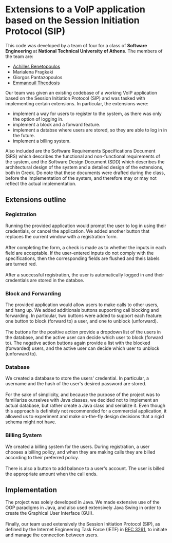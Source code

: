 # Extensions to a VoIP application based on the Session Initiation Protocol (SIP)
This code was developed by a team of four for a class of <b>Software Engineering</b> at <b>National Technical University of Athens</b>. The members of the team are:
- <a href="https://github.com/abenetopoulos">Achilles Benetopoulos</a>
- Marialena Fragkaki
- Giorgos Pantazopoulos
- <a href="https://github.com/manosth">Emmanouil Theodosis</a>

Our team was given an existing codebase of a working VoIP application based on the Session Initiation Protocol (SIP) and was tasked with implementing certain extensions. In particular, the extensions were:
- implement a way for users to register to the system, as there was only the option of logging in.
- implement a block and a forward feature.
- implement a databse where users are stored, so they are able to log in in the future.
- implement a billing system.

Also included are the Software Requirements Specifications Document (SRS) which describes the functional and non-functional requirements of the system, and the Software Design Document (SDD) which describes the architectural design of the system and a detailed design of the extensions, both in Greek. Do note that these documents were drafted during the class, before the implementation of the system, and therefore may or may not reflect the actual implementation.

## Extensions outline
### Registration
Running the provided application would prompt the user to log in using their credentials, or cancel the application. We added another button that replaces the current window with a registration form.
<br>
<br>
After completing the form, a check is made as to whether the inputs in each field are acceptable. If the user-entered inputs do not comply with the specifications, then the corresponding fields are flushed and theis labels are turned red.
<br>
<br>
After a successful registration, the user is automatically logged in and their credentials are stored in the databse.

### Block and Forwarding
The provided application would allow users to make calls to other users, and hang up. We added additionals buttons supporting call blocking and forwarding. In particular, two buttons were added to support each feature: one button to block (forward to) a user, and one to unblock (unforward).
<br>
<br>
The buttons for the positive action provide a dropdown list of the users in the database, and the active user can decide which user to block (forward to). The negative action buttons again provide a list with the blocked (forwarded) users, and the active user can decide which user to unblock (unforward to).

### Database
We created a database to store the users' credential. In particular, a username and the hash of the user's desired password are stored.
<br>
<br>
For the sake of simplicity, and because the purpose of the project was to familiarize ourselves with Java classes, we decided not to implement an actual database, but rather create a Java class and serialize it. Even though this approach is definitely not recommended for a commercial application, it allowed us to experiment and make on-the-fly design decisions that a rigid schema might not have.

### Billing System
We created a billing system for the users. During registration, a user chooses a billing policy, and when they are making calls they are billed according to their preferred policy.
<br>
<br>
There is also a button to add balance to a user's account. The user is billed the appropriate amount when the call ends.

## Implementation
The project was solely developed in Java. We made extensive use of the OOP paradigms in Java, and also used extensively Java Swing in order to create the Graphical User Interface (GUI).
<br>
<br>
Finally, our team used extensively the Session Initiation Protocol (SIP), as defined by the Internet Engineering Task Force (IETF) in <a href="https://www.ietf.org/rfc/rfc3261.txt">RFC 3261</a>, to initiate and manage the connection between users.
